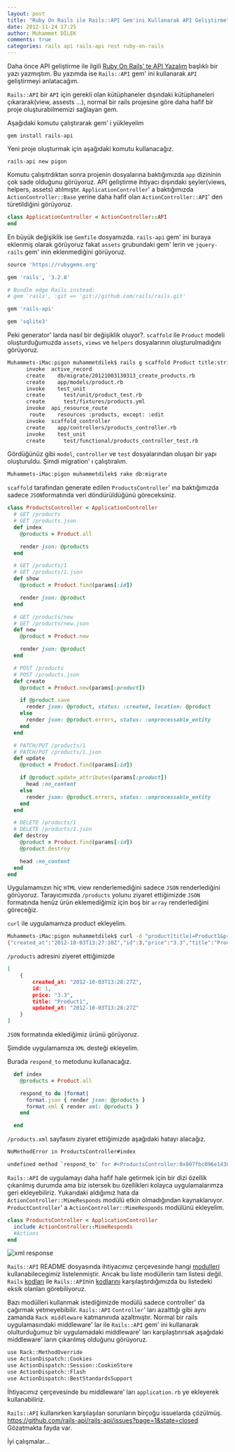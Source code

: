 ```yaml
---
layout: post
title: "Ruby On Rails ile Rails::API Gem'ini Kullanarak API Geliştirme"
date: 2012-11-24 17:25
author: Muhammet DİLEK
comments: true
categories: rails api rails-api rest ruby-on-rails
---
```


Daha önce API geliştirme ile ilgili [Ruby On Rails’ te API Yazalım](http://www.gelistiricigunlugu.com/ruby-on-rails-te-api-yazalim/) başlıklı bir yazı yazmıştım. Bu yazımda ise `Rails::API` gem' ini kullanarak `API` geliştirmeyi anlatacağım.

`Rails::API` bir `API` için gerekli olan kütüphaneler dışındaki kütüphaneleri çıkararak(view, assests ...), normal bir rails projesine göre daha hafif bir proje oluşturabilmemizi sağlayan gem.

Aşağıdaki komutu çalıştırarak gem' i yükleyelim

`gem install rails-api`

<!-- more -->

Yeni proje oluşturmak için aşağıdaki komutu kullanacağız. 

`rails-api new pigon`

Komutu çalışıtrdıktan sonra projenin dosyalarına baktığımızda `app` dizininin çok sade olduğunu görüyoruz. API geliştirme ihtiyacı dışındaki şeyler(views, helpers, assets) atılmıştır. `ApplicationController`' a baktığımızda `ActionController::Base` yerine daha hafif olan `ActionController::API`' den türetildiğini görüyoruz.

```ruby
class ApplicationController < ActionController::API
end
```

En büyük değişiklik ise `Gemfile` dosyamızda. `rails-api` gem' ini buraya eklenmiş olarak görüyoruz fakat `assets` grubundaki gem' lerin ve `jquery-rails` gem' inin eklenmediğini görüyoruz.

```ruby
source 'https://rubygems.org'

gem 'rails', '3.2.8'

# Bundle edge Rails instead:
# gem 'rails', :git => 'git://github.com/rails/rails.git'

gem 'rails-api'

gem 'sqlite3'
```

Peki generator' larda nasıl bir değişiklik oluyor?. `scaffold` ile `Product` modeli oluşturduğumuzda `assets`, `views` ve `helpers` dosyalarının oluşturulmadığını görüyoruz. 

```bash
Muhammets-iMac:pigon muhammetdilek$ rails g scaffold Product title:string price:decimal
      invoke  active_record
      create    db/migrate/20121003130313_create_products.rb
      create    app/models/product.rb
      invoke    test_unit
      create      test/unit/product_test.rb
      create      test/fixtures/products.yml
      invoke  api_resource_route
       route    resources :products, except: :edit
      invoke  scaffold_controller
      create    app/controllers/products_controller.rb
      invoke    test_unit
      create      test/functional/products_controller_test.rb
```

Gördüğünüz gibi `model`, `controller` ve `test` dosyalarından oluşan bir yapı oluşturuldu. Şimdi migration' ı çalıştıralım.

```bash
Muhammets-iMac:pigon muhammetdilek$ rake db:migrate
```

`scaffold` tarafından generate edilen `ProductsController`' ına baktığımızda sadece `JSON`formatında veri döndürüldüğünü göreceksiniz.

```ruby
class ProductsController < ApplicationController
  # GET /products
  # GET /products.json
  def index
    @products = Product.all

    render json: @products
  end

  # GET /products/1
  # GET /products/1.json
  def show
    @product = Product.find(params[:id])

    render json: @product
  end

  # GET /products/new
  # GET /products/new.json
  def new
    @product = Product.new

    render json: @product
  end

  # POST /products
  # POST /products.json
  def create
    @product = Product.new(params[:product])

    if @product.save
      render json: @product, status: :created, location: @product
    else
      render json: @product.errors, status: :unprocessable_entity
    end
  end

  # PATCH/PUT /products/1
  # PATCH/PUT /products/1.json
  def update
    @product = Product.find(params[:id])

    if @product.update_attributes(params[:product])
      head :no_content
    else
      render json: @product.errors, status: :unprocessable_entity
    end
  end

  # DELETE /products/1
  # DELETE /products/1.json
  def destroy
    @product = Product.find(params[:id])
    @product.destroy

    head :no_content
  end
end
```

Uygulamamızın hiç `HTML` view renderlemediğini sadece `JSON` renderlediğini görüyoruz. Tarayıcımızda `/products` yolunu ziyaret ettiğimizde `JSON` formatında henüz ürün eklemediğimiz için boş bir `array` renderlediğini göreceğiz.

`curl` ile uygulamamıza product ekleyelim.

```bash
Muhammets-iMac:pigon muhammetdilek$ curl -d "product[title]=Product1&product[price]=3.3" http://pigon.dev/products
{"created_at":"2012-10-03T13:27:10Z","id":3,"price":"3.3","title":"Product1","updated_at":"2012-10-03T13:27:10Z"}
```

`/products` adresini ziyeret ettiğimizde

```json
[
    {
        created_at: "2012-10-03T13:28:27Z",
        id: 1,
        price: "3.3",
        title: "Product1",
        updated_at: "2012-10-03T13:28:27Z"
    }
]
```

`JSON` formatında eklediğimiz ürünü görüyoruz.

Şimdide uygulamamıza `XML` desteği ekleyelim. 

Burada `respond_to` metodunu kullanacağız.

```ruby
  def index
    @products = Product.all

    respond_to do |format|
      format.json { render json: @products }
      format.xml { render xml: @products }
    end

  end
```

`/products.xml` sayfasını ziyaret ettiğimizde aşağıdaki hatayı alacağız. 

```bash
NoMethodError in ProductsController#index

undefined method `respond_to' for #<ProductsController:0x007fbc096e1438>
```

`Rails::API` de uygulamayı daha hafif hale getirmek için bir dizi özellik çıkarılmış durumda ama biz istersek bu özellikleri kolayca uygulamalarımza geri ekleyebiliriz. Yukarıdaki aldığımız hata da `ActionController::MimeResponds` modülü etkin olmadığından kaynaklanıyor. `ProductController`' a `ActionController::MimeResponds` modülünü ekleyelim.

```ruby
class ProductsController < ApplicationController
  include ActionController::MimeResponds
  #Actions
end
```

![xml response](https://dl.dropbox.com/u/44821222/xml-response.png)

`Rails::API` README dosyasında ihtiyacımız çerçevesinde hangi [modulleri](https://github.com/spastorino/rails-api/blob/master/README.md) kullanabilecegimiz listelenmiştir. Ancak bu liste modüllerin tam listesi değil. `Rails` [kodları](https://github.com/rails/rails/blob/master/actionpack/lib/action_controller/base.rb#L201) ile `Rails::API`nin [kodlarını](https://github.com/spastorino/rails-api/blob/master/lib/rails-api/action_controller/api.rb#L124) karşılaştırdığımızda bu listedeki eksik olanları görebiliyoruz.

Bazı modülleri kullanmak istediğimizde  modülü sadece controller' da çağırmak yetmeyebibilir. `Rails::API` `Controller`' ları azalttığı gibi aynı zamanda `Rack middleware` katmanınıda azaltmıştır. Normal bir rails uygulamasındaki middleware' lar ile `Rails::API` gem' ini kullanarak olulturduğumuz bir uygulamadaki middleware' ları karşılaştırırsak aşağıdaki middleware' ların çıkarılmış olduğunu görüyoruz.


```bash
use Rack::MethodOverride
use ActionDispatch::Cookies
use ActionDispatch::Session::CookieStore
use ActionDispatch::Flash
use ActionDispatch::BestStandardsSupport
```

İhtiyacımız çerçevesinde bu middleware' ları `application.rb` ye ekleyerek kullanabiliriz.

`Rails::API` kullanırken karşılaşılan sorunların birçoğu issuelarda çözülmüş. https://github.com/rails-api/rails-api/issues?page=1&state=closed   Gözatmakta fayda var.

İyi çalışmalar...

